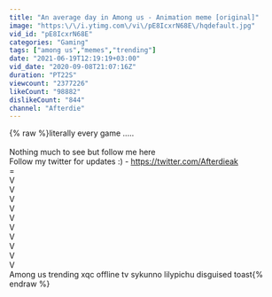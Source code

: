 ```yaml
---
title: "An average day in Among us - Animation meme [original]"
image: "https:\/\/i.ytimg.com\/vi\/pE8IcxrN68E\/hqdefault.jpg"
vid_id: "pE8IcxrN68E"
categories: "Gaming"
tags: ["among us","memes","trending"]
date: "2021-06-19T12:19:19+03:00"
vid_date: "2020-09-08T21:07:16Z"
duration: "PT22S"
viewcount: "2377226"
likeCount: "98882"
dislikeCount: "844"
channel: "Afterdie"
---
```

{% raw %}literally every game .....<br /><br />Nothing much to see but follow me here <br />Follow my twitter for updates :)  - <a rel="nofollow" target="blank" href="https://twitter.com/Afterdieak">https://twitter.com/Afterdieak</a><br />=<br />V<br />V<br />V<br />V<br />V<br />V<br />V<br />V<br />V<br />V<br />Among us trending xqc offline tv sykunno lilypichu disguised toast{% endraw %}
